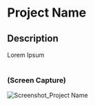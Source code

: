 # Project Name

## Description
Lorem Ipsum
<br>
<br>

### (Screen Capture)
![Screenshot_Project Name](#)